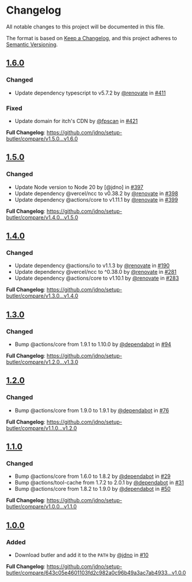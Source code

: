 <!-- markdownlint-disable-file MD013 MD024 -->

# Changelog

All notable changes to this project will be documented in this file.

The format is based on [Keep a Changelog](https://keepachangelog.com/en/1.0.0/),
and this project adheres
to [Semantic Versioning](https://semver.org/spec/v2.0.0.html).

## [1.6.0](https://github.com/jdno/setup-butler/releases/tag/v1.6.0)

### Changed

- Update dependency typescript to v5.7.2 by [@renovate] in [#411](https://github.com/jdno/setup-butler/pull/411)

### Fixed

- Update domain for itch's CDN by [@fpscan](https://github.com/fpscan) in [#421](https://github.com/jdno/setup-butler/pull/421)

**Full Changelog**: <https://github.com/jdno/setup-butler/compare/v1.5.0...v1.6.0>

## [1.5.0](https://github.com/jdno/setup-butler/releases/tag/v1.5.0)

### Changed

- Update Node version to Node 20
  by [@jdno] in [#397](https://github.com/jdno/setup-butler/pull/397)
- Update dependency @vercel/ncc to v0.38.2
  by [@renovate] in [#398](https://github.com/jdno/setup-butler/pull/398)
- Update dependency @actions/core to v1.11.1
  by [@renovate] in [#399](https://github.com/jdno/setup-butler/pull/399)

**Full Changelog**: <https://github.com/jdno/setup-butler/compare/v1.4.0...v1.5.0>

## [1.4.0](https://github.com/jdno/setup-butler/releases/tag/v1.4.0)

### Changed

- Update dependency @actions/io to v1.1.3
  by [@renovate] in [#190](https://github.com/jdno/setup-butler/pull/190)
- Update dependency @vercel/ncc to ^0.38.0 by
  [@renovate] in [#281](https://github.com/jdno/setup-butler/pull/281)
- Update dependency @actions/core to v1.10.1 by
  [@renovate] in [#283](https://github.com/jdno/setup-butler/pull/283)

**Full Changelog**: <https://github.com/jdno/setup-butler/compare/v1.3.0...v1.4.0>

## [1.3.0](https://github.com/jdno/setup-butler/releases/tag/v1.3.0)

### Changed

- Bump @actions/core from 1.9.1 to 1.10.0
  by [@dependabot](https://github.com/dependabot)
  in [#94](https://github.com/jdno/setup-butler/pull/94)

**Full Changelog**:
<https://github.com/jdno/setup-butler/compare/v1.2.0...v1.3.0>

## [1.2.0](https://github.com/jdno/setup-butler/releases/tag/v1.2.0)

### Changed

- Bump @actions/core from 1.9.0 to 1.9.1
  by [@dependabot](https://github.com/dependabot)
  in [#76](https://github.com/jdno/setup-butler/pull/76)

**Full Changelog**:
<https://github.com/jdno/setup-butler/compare/v1.1.0...v1.2.0>

## [1.1.0](https://github.com/jdno/setup-butler/releases/tag/v1.1.0)

### Changed

- Bump @actions/core from 1.6.0 to 1.8.2
  by [@dependabot](https://github.com/dependabot)
  in [#29](https://github.com/jdno/setup-butler/pull/29)
- Bump @actions/tool-cache from 1.7.2 to 2.0.1
  by [@dependabot](https://github.com/dependabot)
  in [#31](https://github.com/jdno/setup-butler/pull/31)
- Bump @actions/core from 1.8.2 to 1.9.0
  by [@dependabot](https://github.com/dependabot)
  in [#50](https://github.com/jdno/setup-butler/pull/50)

**Full Changelog**:
<https://github.com/jdno/setup-butler/compare/v1.0.0...v1.1.0>

## [1.0.0](https://github.com/jdno/setup-butler/releases/tag/v1.0.0)

### Added

- Download butler and add it to the `PATH`
  by [@jdno](https://github.com/jdno)
  in [#10](https://github.com/jdno/setup-butler/10)

**Full Changelog**:
<https://github.com/jdno/setup-butler/compare/643c05e4601103fd2c982a0c96b49a3ac7ab4933...v1.0.0>

[@renovate]: https://github.com/apps/renovate
